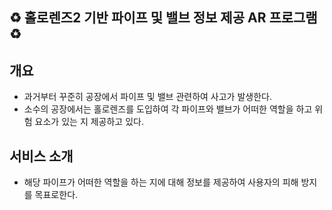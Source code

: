 ## ♻️ 홀로렌즈2 기반 파이프 및 밸브 정보 제공 AR 프로그램 ♻️

## 개요
- 과거부터 꾸준히 공장에서 파이프 및 밸브 관련하여 사고가 발생한다.
- 소수의 공장에서는 홀로렌즈를 도입하여 각 파이프와 밸브가 어떠한 역할을 하고 위험 요소가 있는 지 제공하고 있다.

## 서비스 소개 
- 해당 파이프가 어떠한 역할을 하는 지에 대해 정보를 제공하여 사용자의 피해 방지를 목표로한다.
